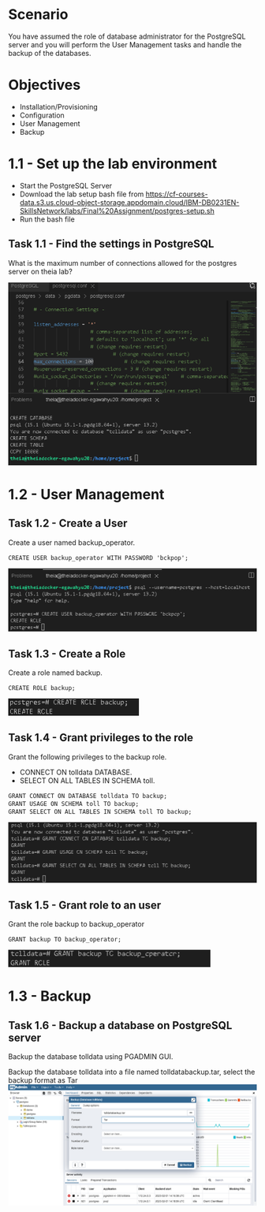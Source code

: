 # Scenario
You have assumed the role of database administrator for the PostgreSQL server and you will perform the User Management tasks and handle the backup of the databases.

# Objectives
- Installation/Provisioning
- Configuration
- User Management
- Backup

# 1.1 - Set up the lab environment

- Start the PostgreSQL Server
- Download the lab setup bash file from https://cf-courses-data.s3.us.cloud-object-storage.appdomain.cloud/IBM-DB0231EN-SkillsNetwork/labs/Final%20Assignment/postgres-setup.sh
- Run the bash file

## Task 1.1 - Find the settings in PostgreSQL

What is the maximum number of connections allowed for the postgres server on theia lab?

![](Assets/max-connections.jpg)


# 1.2 - User Management

## Task 1.2 - Create a User
Create a user named backup_operator.

```
CREATE USER backup_operator WITH PASSWORD 'bckpop';
```
![](Assets/create-user.png)

## Task 1.3 - Create a Role
Create a role named backup.
```
CREATE ROLE backup;
```
![](Assets/create-role.png)

## Task 1.4 - Grant privileges to the role
Grant the following privileges to the backup role.

- CONNECT ON tolldata DATABASE.
- SELECT ON ALL TABLES IN SCHEMA toll.

```
GRANT CONNECT ON DATABASE tolldata TO backup;
GRANT USAGE ON SCHEMA toll TO backup;
GRANT SELECT ON ALL TABLES IN SCHEMA toll TO backup;
```

![](Assets/grant-privs-to-role.png)

## Task 1.5 - Grant role to an user
Grant the role backup to backup_operator
```
GRANT backup TO backup_operator;
```
![](Assets/grant-role.png)

# 1.3 - Backup
## Task 1.6 - Backup a database on PostgreSQL server
Backup the database tolldata using PGADMIN GUI.

Backup the database tolldata into a file named tolldatabackup.tar, select the backup format as Tar
![](Assets/backup-database.png)